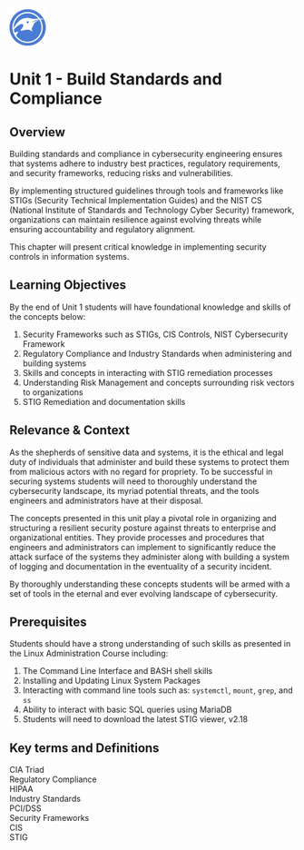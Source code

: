 <div class="flex-container">
        <img src="https://github.com/ProfessionalLinuxUsersGroup/img/blob/main/Assets/Logos/ProLUG_Round_Transparent_LOGO.png?raw=true" width="64" height="64"></img>
    <p>
        <h1>Unit 1 - Build Standards and Compliance</h1>
    </p>
</div>

## Overview

Building standards and compliance in cybersecurity engineering ensures that
systems adhere to industry best practices, regulatory requirements, and
security frameworks, reducing risks and vulnerabilities.

By implementing structured guidelines through tools and frameworks like STIGs
(Security Technical Implementation Guides) and the NIST CS (National Institute
of Standards and Technology Cyber Security) framework, organizations can maintain
resilience against evolving threats while ensuring accountability and regulatory alignment.

This chapter will present critical knowledge in implementing security controls in
information systems.

## Learning Objectives

By the end of Unit 1 students will have foundational knowledge and skills of
the concepts below:

1. Security Frameworks such as STIGs, CIS Controls, NIST Cybersecurity Framework
2. Regulatory Compliance and Industry Standards when administering and building systems
3. Skills and concepts in interacting with STIG remediation processes
4. Understanding Risk Management and concepts surrounding risk vectors to organizations
5. STIG Remediation and documentation skills

## Relevance & Context

As the shepherds of sensitive data and systems, it is the ethical and legal duty of individuals
that administer and build these systems to protect them from malicious actors with no regard for
propriety. To be successful in securing systems students will need to thoroughly understand the
cybersecurity landscape, its myriad potential threats, and the tools engineers and administrators
have at their disposal.

The concepts presented in this unit play a pivotal role in organizing and structuring a resilient security
posture against threats to enterprise and organizational entities. They provide processes and procedures
that engineers and administrators can implement to significantly reduce the attack surface of the systems
they administer along with building a system of logging and documentation in the eventuality of a security
incident.

By thoroughly understanding these concepts students will be armed with a set of tools in the eternal and
ever evolving landscape of cybersecurity.

## Prerequisites

Students should have a strong understanding of such skills as presented
in the Linux Administration Course including:

1. The Command Line Interface and BASH shell skills
2. Installing and Updating Linux System Packages
3. Interacting with command line tools such as: `systemctl`, `mount`, `grep`, and `ss`
4. Ability to interact with basic SQL queries using MariaDB
5. Students will need to download the latest STIG viewer, v2.18

## Key terms and Definitions

CIA Triad  
Regulatory Compliance  
HIPAA  
Industry Standards  
PCI/DSS  
Security Frameworks  
CIS  
STIG
